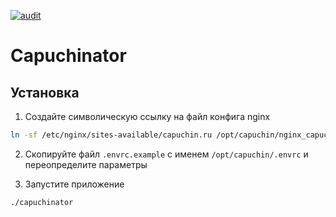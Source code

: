 [![audit](https://github.com/capuchinapp/capuchinator/actions/workflows/audit.yml/badge.svg?branch=master)](https://github.com/capuchinapp/capuchinator/actions/workflows/audit.yml)

# Capuchinator

## Установка

1. Создайте символическую ссылку на файл конфига nginx

```bash
ln -sf /etc/nginx/sites-available/capuchin.ru /opt/capuchin/nginx_capuchin.conf
```

2. Скопируйте файл `.envrc.example` с именем `/opt/capuchin/.envrc` и переопределите параметры

3. Запустите приложение
```bash
./capuchinator
```
